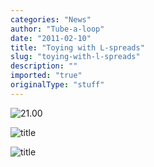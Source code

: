 ```yaml
---
categories: "News"
author: "Tube-a-loop"
date: "2011-02-10"
title: "Toying with L-spreads"
slug: "toying-with-l-spreads"
description: ""
imported: "true"
originalType: "stuff"
---
```



![21.00](33.jpg)

![title](Oog-DirectX%20Render2er.png) 

![title](3DTXTr.jpg)  
